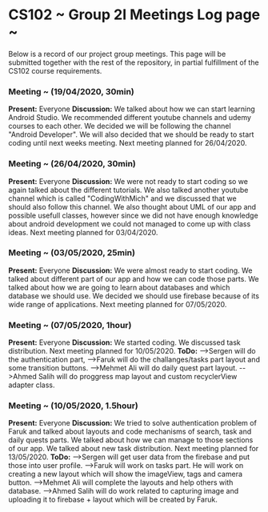# CS102 ~ Group 2I Meetings Log page ~

Below is a record of our project group meetings. This page will be submitted together with the rest of the repository, in partial fulfillment of the CS102 course requirements.

### Meeting ~ (19/04/2020, 30min)
**Present:** Everyone
**Discussion:** 
We talked about how we can start learning Android Studio. We recommended different youtube channels and udemy courses to each other. We decided we will be following the channel "Android Developer". We will also decided that we should be ready to start coding until next weeks meeting. Next meeting planned for 26/04/2020.

### Meeting ~ (26/04/2020, 30min)
**Present:** Everyone
**Discussion:** 
We were not ready to start coding so we again talked about the different tutorials. We also talked another youtube channel which is called "CodingWithMich" and we discussed that we should also follow this channel. We also thought about UML of our app and possible usefull classes, however since we did not have enough knowledge about android development we could not managed to come up with class ideas. Next meeting planned for 03/04/2020.

### Meeting ~ (03/05/2020, 25min)
**Present:** Everyone
**Discussion:** 
We were almost ready to start coding. We talked about different part of our app and how we can code those parts. We talked about how we are going to learn about databases and which database we should use. We decided we should use firebase because of its wide range of applications. Next meeting planned for 07/05/2020.


### Meeting ~ (07/05/2020, 1hour)
**Present:** Everyone
**Discussion:** 
We started coding. We discussed task distribution. Next meeting planned for 10/05/2020.
**ToDo:** 
-->Sergen will do the authentication part, 
-->Faruk will do the challanges/tasks part layout and some transition buttons.
-->Mehmet Ali will do daily quest part layout.
-->Ahmed Salih will do proggress map layout and custom recyclerView adapter class. 

### Meeting ~ (10/05/2020, 1.5hour)
**Present:** Everyone
**Discussion:** 
We tried to solve authentication problem of Faruk and talked about layouts and code mechanisms of search, task and daily quests parts. We talked about how we can manage to those sections of our app. We talked about new task distribution. Next meeting planned for 13/05/2020.
**ToDo:** 
-->Sergen will get user data from the firebase and put those into user profile.
-->Faruk will work on tasks part. He will work on creating a new layout which will show the imageView, tags and camera button.
-->Mehmet Ali will complete the layouts and help others with database.
-->Ahmed Salih will do work related to capturing image and uploading it to firebase + layout which will be created by Faruk.